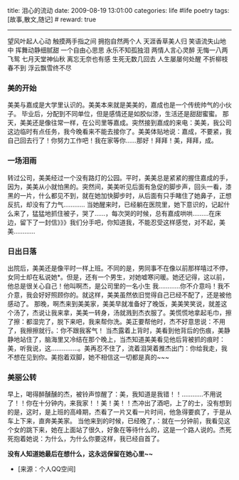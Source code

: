 title: 泪心的流动
date: 2009-08-19 13:01:00
categories: life #life poetry
tags: [故事,散文,随记]  # <!--more-->
reward: true

---

望风叶起人心动
触摸两手指之间
拥抱自然两个人
天涯香草美人归
笑语流失山地中
挥舞动静细腻甜
一个自由心思思
永乐不知孤独泪
两情人言心灵醉
无悔一八两飞鸳
七月天堂神仙秋
离忘无奈也有感
生死无数几回去
人生屡屡何处醒
不折柳枝春不到
浮云飘雪终不尽



### 美的开始

美美与嘉成是大学里认识的。美美本来就是美美的，嘉成也是一个传统帅气的小伙子。
毕业后，分配到不同单位，但是感情还是如胶似漆，生活还是甜甜蜜蜜。
那天，美美还是像往常一样，在公司里等嘉成。突然接到嘉成的来电：美美，我公司这边临时有点任务，我今晚看来不能去接你了。美美体贴地说：嘉成，不要紧，我自己回去行了！你努力工作吧！我在家等你……那好！拜拜！美，拜拜，成。


### 一场泪雨

转过公司，美美经过一个没有路灯的公园。平时，美美总是紧紧的握住嘉成的手，因为，美美从小就怕黑的。突然间，美美听见后面有急促的脚步声，回头一看，漆黑的一片，什么都见不到，就在她加快脚步时，从后面有只手睹住了她鼻子，正想反抗，却没有了力气…………
当她醒来时，已经躺在医院里，她下意识的，记起什么来了，猛猛地抓住被子，哭了……，每次哭的时候，总有嘉成哄哄………在床边，留下了一封信》》》我们分手吧，你知道我，不能忍受这样感觉，对不起，美美…………


### 日出日落

出院后，美美还是像平时一样上班。不同的是，男同事不在像以前那样嘻过不停，女同士却在私说她*。但是，还有一个男生，对她嘘寒问暖。她还记得，这以前，他总是很关心自己！他叫啊杰，是公司里的一名小生
我…………你不介意吗！我不介意，我会好好照顾你的。就这样，美美虽然依旧觉得自己已经不配了，还是被他感动了。
那晚，啊杰来到美美家，美美早就准备好了晚饭，美美笑笑说，就差这个汤了，杰说让我来拿，美美一转身，汤就溅到杰衣服了。美慌慌地拿起毛巾，擦了擦：都湿完了，脱下来吧，我来帮你洗。美正要帮他时，杰不好意思说：不用了，我擦擦就行。：你不跟我客气！
当杰露着上背时，美看到他背后的伤痕，美静静地站住了，脑海里又冷结在那个晚上，当杰知道美美看见他后背被抓的痕时：美，听我说，这……………。美再忍不住了，流着泪哭着推杰出门：你给我走，我不想在见到你。美抱着双脚，她不相信这一切都是真的~~~


### 美丽公转

早上，喝得醉醺醺的杰，被铃声惊醒了：美，我知道是我错！！…………不用说了！！你在十分钟内，来我家！！美！美！！杰冲出了酒吧，上了的士，没有想到的是，这时，是上班的高峰期，杰看了一片又看一片时间，他急得要疯了，于是从车上下来，直奔美美家。
当他来到的时候，已经晚了，：就在一分钟前，我看见这个女的跳下来，她在上面站了很久，好象在等待什么的，这是一个路人说的。杰死死抱着她说：为什么，为什么你要这样，我已经自首了。


**没有人知道她最后在想什么，这永远保留在她心里~~**


- [来源：个人QQ空间]
